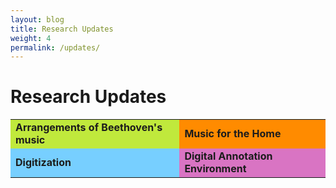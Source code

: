 ```yaml
---
layout: blog
title: Research Updates
weight: 4
permalink: /updates/
---
```

# Research Updates


<!-- <div style=
    "color:#063d0c;
    font-weight:bold;
    font-size:125%;
    line-height:1.5" > -->
<table style="font-weight:bold;border:0px;color:#1c1c1c">
  <tr>
    <td style="background-color:#C0E93C;border:0px;">Arrangements of Beethoven's music</td>
    <td style="background-color:#FF8B00;border:0px;">Music for the Home</td>
  </tr>
  <tr>
    <td style="background-color:#77CFFF;border:0px;">Digitization</td>
    <td style="background-color:#D974C3;border:0px;">Digital Annotation Environment</td>
  </tr>
</table>
<p style="text-align: right" style="font-size:12px;">
